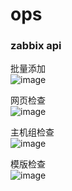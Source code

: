 # ops
### zabbix api

批量添加  
![image](https://github.com/infaaf/ops/blob/master/%E5%88%A9%E7%94%A8zabbix%20api%20%E6%89%B9%E9%87%8F%E6%B7%BB%E5%8A%A0%E4%B8%BB%E6%9C%BA/img/1.png)  

网页检查  
![image](https://github.com/infaaf/ops/blob/master/%E5%88%A9%E7%94%A8zabbix%20api%20%E6%89%B9%E9%87%8F%E6%B7%BB%E5%8A%A0%E4%B8%BB%E6%9C%BA/img/2.png) 
 
主机组检查  
![image](https://github.com/infaaf/ops/blob/master/%E5%88%A9%E7%94%A8zabbix%20api%20%E6%89%B9%E9%87%8F%E6%B7%BB%E5%8A%A0%E4%B8%BB%E6%9C%BA/img/3.png) 

模版检查  
![image](https://github.com/infaaf/ops/blob/master/%E5%88%A9%E7%94%A8zabbix%20api%20%E6%89%B9%E9%87%8F%E6%B7%BB%E5%8A%A0%E4%B8%BB%E6%9C%BA/img/4.png) 
